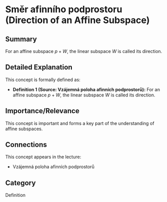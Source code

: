 # Směr afinního podprostoru (Direction of an Affine Subspace)

## Summary
For an affine subspace $p + W$, the linear subspace $W$ is called its direction.

## Detailed Explanation
This concept is formally defined as:
*   **Definition 1 (Source: Vzájemná poloha afinních podprostorů):** For an affine subspace $p + W$, the linear subspace $W$ is called its direction.

## Importance/Relevance
This concept is important and forms a key part of the understanding of affine subspaces.

## Connections
This concept appears in the lecture:
*   Vzájemná poloha afinních podprostorů

## Category
Definition